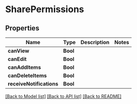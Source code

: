 # SharePermissions

## Properties
Name | Type | Description | Notes
------------ | ------------- | ------------- | -------------
**canView** | **Bool** |  | 
**canEdit** | **Bool** |  | 
**canAddItems** | **Bool** |  | 
**canDeleteItems** | **Bool** |  | 
**receiveNotifications** | **Bool** |  | 

[[Back to Model list]](../README.md#documentation-for-models) [[Back to API list]](../README.md#documentation-for-api-endpoints) [[Back to README]](../README.md)


